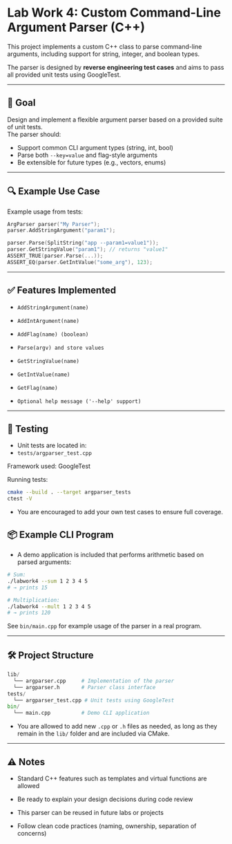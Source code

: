 # Lab Work 4: Custom Command-Line Argument Parser (C++)

This project implements a custom C++ class to parse command-line arguments, including support for string, integer, and boolean types.

The parser is designed by **reverse engineering test cases** and aims to pass all provided unit tests using GoogleTest.

---

## 🎯 Goal

Design and implement a flexible argument parser based on a provided suite of unit tests.  
The parser should:

- Support common CLI argument types (string, int, bool)
- Parse both `--key=value` and flag-style arguments
- Be extensible for future types (e.g., vectors, enums)

---

## 🔍 Example Use Case

Example usage from tests:

```cpp
ArgParser parser("My Parser");
parser.AddStringArgument("param1");

parser.Parse(SplitString("app --param1=value1"));
parser.GetStringValue("param1"); // returns "value1"
ASSERT_TRUE(parser.Parse(...));
ASSERT_EQ(parser.GetIntValue("some_arg"), 123);
```
---

## ✅ Features Implemented
- `AddStringArgument(name)`

- `AddIntArgument(name)`

- `AddFlag(name) (boolean)`

- `Parse(argv) and store values`

- `GetStringValue(name)`

- `GetIntValue(name)`

- `GetFlag(name)`

- `Optional help message ('--help' support)`

---

## 🔬 Testing

- Unit tests are located in:
- `tests/argparser_test.cpp`

Framework used: GoogleTest

Running tests:
```bash
cmake --build . --target argparser_tests
ctest -V
```

- You are encouraged to add your own test cases to ensure full coverage.

##  📦 Example CLI Program
- A demo application is included that performs arithmetic based on parsed arguments:
```bash
# Sum:
./labwork4 --sum 1 2 3 4 5
# → prints 15

# Multiplication:
./labwork4 --mult 1 2 3 4 5
# → prints 120
```
See `bin/main.cpp` for example usage of the parser in a real program.

---

## 🛠 Project Structure
```py
lib/
  └── argparser.cpp     # Implementation of the parser
  └── argparser.h       # Parser class interface
tests/
  └── argparser_test.cpp # Unit tests using GoogleTest
bin/
  └── main.cpp          # Demo CLI application
```
- You are allowed to add new `.cpp` or `.h` files as needed, as long as they remain in the `lib/` folder and are included via CMake.
---

## ⚠️ Notes

- Standard C++ features such as templates and virtual functions are allowed

- Be ready to explain your design decisions during code review

- This parser can be reused in future labs or projects

- Follow clean code practices (naming, ownership, separation of concerns)

  






